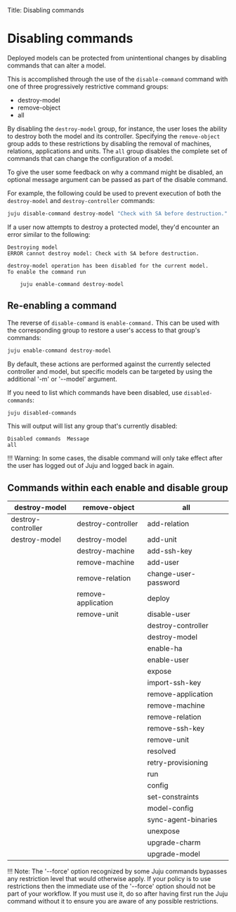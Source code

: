 Title: Disabling commands

# Disabling commands

Deployed models can be protected from unintentional changes by disabling
commands that can alter a model.

This is accomplished through the use of the `disable-command` command with one
of three progressively restrictive command groups:

- destroy-model
- remove-object
- all

By disabling the `destroy-model` group, for instance, the user loses the ability
to destroy both the model and its controller. Specifying the `remove-object`
group adds to these restrictions by disabling the removal of machines,
relations, applications and units. The `all` group disables the complete set of
commands that can change the configuration of a model.

To give the user some feedback on why a command might be disabled, an optional
message argument can be passed as part of the disable command.

For example, the following could be used to prevent execution of both the
`destroy-model` and `destroy-controller` commands:

```bash
juju disable-command destroy-model "Check with SA before destruction."
```

If a user now attempts to destroy a protected model, they'd encounter an error
similar to the following:

```no-highlight
Destroying model
ERROR cannot destroy model: Check with SA before destruction.

destroy-model operation has been disabled for the current model.
To enable the command run

    juju enable-command destroy-model
```

## Re-enabling a command

The reverse of `disable-command` is `enable-command.` This can be used with
the corresponding group to restore a user's access to that group's commands: 

```bash
juju enable-command destroy-model
```
  
By default, these actions are performed against the currently selected
controller and model, but specific models can be targeted by using the
additional '-m' or '--model' argument.

If you need to list which commands have been disabled, use `disabled-commands`:

```bash
juju disabled-commands
``` 

This will output will list any group that's currently disabled:

<!-- JUJUVERSION: 2.0.1-xenial-amd64 -->
<!-- JUJUCOMMAND: juju disabled-commands -->
```no-highlight
Disabled commands  Message
all
```
!!! Warning: 
    In some cases, the disable command will only take effect after the
    user has logged out of Juju and logged back in again.

## Commands within each enable and disable group

| destroy-model      | remove-object      | all                  |
|--------------------|--------------------|----------------------|
| destroy-controller | destroy-controller | add-relation         |
| destroy-model      | destroy-model      | add-unit             |
|                    | destroy-machine    | add-ssh-key          |
|                    | remove-machine     | add-user             |
|                    | remove-relation    | change-user-password |
|                    | remove-application | deploy               |
|                    | remove-unit        | disable-user         |
|                    |                    | destroy-controller   |
|                    |                    | destroy-model        |
|                    |                    | enable-ha            |
|                    |                    | enable-user          |
|                    |                    | expose               |
|                    |                    | import-ssh-key       |
|                    |                    | remove-application   |
|                    |                    | remove-machine       |
|                    |                    | remove-relation      |
|                    |                    | remove-ssh-key       |
|                    |                    | remove-unit          | 
|                    |                    | resolved             |
|                    |                    | retry-provisioning   |
|                    |                    | run                  |
|                    |                    | config               |
|                    |                    | set-constraints      | 
|                    |                    | model-config         |
|                    |                    | sync-agent-binaries  |
|                    |                    | unexpose             |
|                    |                    | upgrade-charm        |
|                    |                    | upgrade-model        |

!!! Note: 
    The '--force' option recognized by some Juju commands bypasses any
    restriction level that would otherwise apply. If your policy is to use
    restrictions then the immediate use of the '--force' option should not be part
    of your workflow. If you must use it, do so after having first run the Juju
    command without it to ensure you are aware of any possible restrictions.
